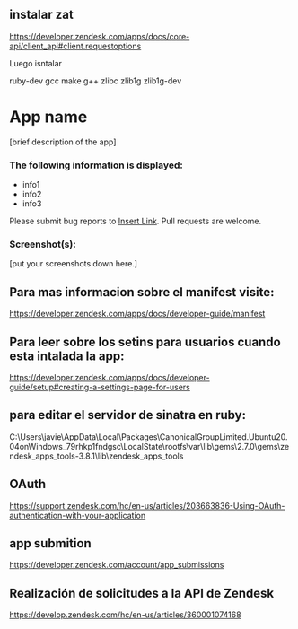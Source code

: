 
## instalar zat
https://developer.zendesk.com/apps/docs/core-api/client_api#client.requestoptions

Luego isntalar 

ruby-dev
gcc
make
g++
zlibc
zlib1g
zlib1g-dev

# App name

[brief description of the app]

### The following information is displayed:

* info1
* info2
* info3

Please submit bug reports to [Insert Link](). Pull requests are welcome.

### Screenshot(s):
[put your screenshots down here.]

## Para mas informacion sobre el manifest visite:
https://developer.zendesk.com/apps/docs/developer-guide/manifest

## Para leer sobre los setins para usuarios cuando esta intalada la app:
https://developer.zendesk.com/apps/docs/developer-guide/setup#creating-a-settings-page-for-users


## para editar el servidor de sinatra en ruby:
C:\Users\javie\AppData\Local\Packages\CanonicalGroupLimited.Ubuntu20.04onWindows_79rhkp1fndgsc\LocalState\rootfs\var\lib\gems\2.7.0\gems\zendesk_apps_tools-3.8.1\lib\zendesk_apps_tools

## OAuth
https://support.zendesk.com/hc/en-us/articles/203663836-Using-OAuth-authentication-with-your-application


## app submition
https://developer.zendesk.com/account/app_submissions


## Realización de solicitudes a la API de Zendesk
https://develop.zendesk.com/hc/en-us/articles/360001074168




